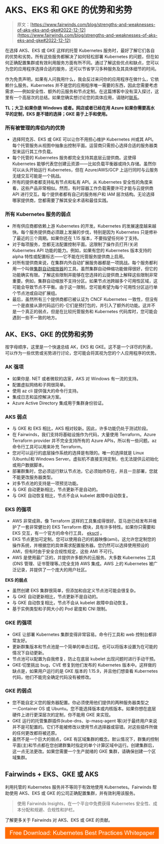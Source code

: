 # AKS、EKS 和 GKE 的优势和劣势

> 原文：[https://www.fairwinds.com/blog/strengths-and-weaknesses-of-aks-eks-and-gke#2022-12-12](https://www.fairwinds.com/blog/strengths-and-weaknesses-of-aks-eks-and-gke#2022-12-12)

 在选择 AKS、EKS 或 GKE 这样的托管 Kubernetes 服务时，最好了解它们各自的优势和劣势。所有这些服务都解决了如何轻松部署 Kubernetes 的问题，但在如何正确配置集群或有效利用服务方面有所不同。通过了解这些优点和缺点，您可以为您的应用程序选择合适的服务，还可以节省学习多种服务及其具体细节的时间。

作为免责声明，如果有人问我用什么，我会反过来问你的应用程序在做什么，它依赖什么服务。Kubernetes 并不是您的应用程序唯一需要的东西，因此您需要考虑需求——例如安全性、额外的云服务和节点定制。在这篇博客中没有深入探讨，这里有一个高层次的总结。如果您确实想讨论您的具体应用，请随时[联系](https://www.fairwinds.com/contact-us)。

**TL；大卫:如果你是 Windows 或者。网店或者已经在用 Azure 如果你需要高水平的定制，EKS 是不错的选择；GKE 易于上手和使用。**

### **所有被管理的库伯内的优势**

*   选择阿克苏、EKS 或 GKE 可以让你不用担心维护 Kubernetes 州或其 API。每个托管服务从视图中抽象出控制平面。运营商只需担心选择合适的服务器类型来运行其工作负载。
*   每个托管的 Kubernetes 服务都完全支持其底层云提供商。这使得 Kubernetes 能够代表您创建云资源——比如负载平衡器或持久存储。虽然你可以从头开始运行 Kubernetes，但在 Azure/AWS/GCP 上运行同时与云服务无缝交互可能是一个挑战。
*   所有的提供者都支持私有节点和私有 API。从 Kubernetes 安全性的角度来看，这些产品非常相似。然而，有时容器工作负载需要许可才能与云提供商 API 进行交互。每个提供者都有自己的服务帐户和 IAM 层次结构。无论选择哪家提供商，您都需要了解其安全术语和最佳实践。

### **所有 Kubernetes 服务的弱点**

*   所有供应商都依赖上游 Kubernetes 的开发。Kubernetes 的发展速度越来越快。每个服务提供商必须跟上发展的步伐，特别是因为 Kubernetes 只是修补了最近的三个周期。如果你还在 1.15 版本，不要指望任何补丁支持。
*   对于每项服务，您都无法配置控制平面。这限制了操作员打开/关闭 Kubernetes API 功能的能力。例如，如果有您的 Kubernetes 版本支持的 alpha 特性或配置标志——它不能在托管服务提供商上启用。
*   对所有提供商来说，在集群内外自动扩展服务器都是一项挑战。每个服务都利用一个叫做[集群自动缩放器](https://github.com/kubernetes/autoscaler)的工具。虽然集群自动伸缩功能做得很好，但它的功能确实有限。了解这些限制并能够在您选择的云提供商上解释这些限制非常重要。例如，集群自动缩放不支持分区。如果节点池跨越多个可用性区域，这可能会导致节点不平衡。由于这一限制，您可能希望为每个可用性分区运行单个节点池或自动扩展组。
*   最后，虽然所有三个提供商都已被认证为 CNCF Kubernetes 一致性，但没有一个是直接从源代码运行的-它们是预打包的，并引入了额外的功能。这并不是一个真正的弱点，但是在比较托管服务和 Kubernetes 代码库时，您可能会遇到一些不一致的地方。

## **AK、EKS、GKE 的优势和劣势**

按字母顺序，这里是一个快速总结 AK，EKS 和 GKE。这不是一个详尽的列表，可以作为一些优势或劣势进行讨论，您可能会将其视为您的个人应用程序的优势。

### **AK 强项**

*   如果你是. NET 或者微软的店家，AKS 对 Windows 有一流的支持。
*   配置虚拟网络和子网很简单。
*   使用 az cli 提供强大的命令行支持。
*   集成日志和监控解决方案。
*   Azure Active Directory 集成用于集群身份验证。

### **AKS 弱点**

*   与 GKE 和 EKS 相比，AKS 相对较新。因此，许多功能仍处于测试阶段。
*   在 Fairwinds，我们支持将基础设施作为代码，大量使用 Terraform。Azure Terraform provider 并不完全支持所有的 Azure APIs，所以有一些问题。az 命令行工具可以用来补充 Terraform。
*   您对可以运行的底层操作系统的选择是有限的。唯一的选择就是 Linux (Ubuntu)和 Windows Server。虚拟机不直接支持定制，也无法提供云初始化或用户数据脚本。
*   部署群集时，您必须运行默认节点池，它必须始终存在，并且一旦部署，您就不能更改服务器类型。
*   对多节点池的支持是一项预览功能。
*   与 GKE 自动更新相比，节点更新不是自动的。
*   与 GKE 自动恢复相比，节点不会从 kubelet 故障中自动恢复。

### **EKS 的强项**

*   AWS 非常成熟，像 Terraform 这样的工具集成得很好。亚马逊已经发布并维护了一套非常健壮的 EKS Terraform 模块，具有许多特性。如果你只需要和 EKS 交互，有一个官方的命令行工具， [eksctl](https://eksctl.io/) 。
*   EKS 节点更加可定制。您可以使用自己的机器映像(ami)。这允许您定制您的操作系统，并根据您的具体需求配置服务器。您仍然可以选择使用预设的 AMI，但有时由于安全合规性规定，这些 AMI 不可行。
*   AWS 是使用最广泛的，并提供许多额外的云服务。大多数 Kubernetes 工具(DNS 管理、证书管理等。)完全支持 AWS 集成。AWS 上的 Kubernetes 被广泛记录，并提供了一个庞大的用户社区。

**EKS 的弱点**

*   虽然创建 EKS 集群很简单，但添加和自定义节点池可能会很复杂。
*   与 GKE 自动更新相比，节点更新不是自动的。
*   与 GKE 自动恢复相比，节点不会从 kubelet 故障中自动恢复。
*   基于实例类型和子网大小的 Pod 密度和 CNI 限制。

### **GKE 的强项**

*   GKE 让部署 Kubernetes 集群变得非常容易。命令行工具和 web 控制台都非常友好。
*   更新群集版本和节点池是一个简单的单击过程。也可以将版本设置为在可能的情况下自动更新。
*   节点池可以配置为自我修复，防止在底层 kubelet 出现问题时进行手动干预。
*   GKE·切里挑出 bug，CVE 修复到他们发布的 Kubernetes 版本中。这样做的缺点是，如果用户运行的是 GKE 版本的 1.15.9，并且他们想查看 Kubernetes 代码，他们不能完全确定代码没有被修改。

### **GKE 的弱点**

*   您不能自定义您的服务器配置。你必须使用他们提供的两种服务器类型之一:Container OS 或 Ubuntu。您不能选择版本或内核版本。如果你想在底层硬件上进行更深层次的定制，你不能用 GKE 来实现。
*   GKE 运行的托管集群插件(kube-dns、ip-masq-agent 等)对于最终用户来说并不是可配置的。它们不能被修改以使用节点选择器或容错。对这些插件所做的任何更改都将被还原。
*   虽然不是一个巨大的弱点，GKE 有区域集群的概念。默认情况下，群集的控制平面(主)和节点都在您创建群集时指定的单个计算区域中运行。创建集群后，这一点无法更改。如果您需要一个生产就绪的 GKE 集群，请确保创建一个区域集群。

## **Fairwinds + EKS、GKE 或 AKS**

利用托管的 Kubernetes 服务并不等同于有效地使用 Kubernetes。Fairwinds 帮助使用 AKS、EKS 或 GKE 的公司正确配置集群，并有效利用该服务。

> 使用 Fairwinds Insights，在一个平台中免费获得 Kubernetes 安全性、成本分配和规避、合规性和护栏。

了解更多关于 Fairwinds 对 AKS、EKS 或 GKE 的贡献。

[![Free Download: Kubernetes Best Practices Whitepaper](img/b53e4ee22b6ef19bc06a035649ea1dc6.png)](https://cta-redirect.hubspot.com/cta/redirect/2184645/4f92c7e1-1646-4985-9a0a-b1091903dddb)